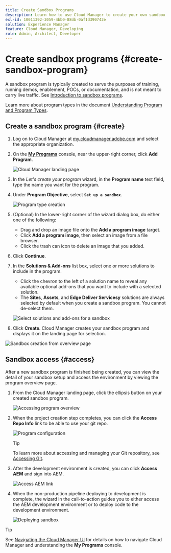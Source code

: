 ```yaml
---
title: Create Sandbox Programs 
description: Learn how to use Cloud Manager to create your own sandbox program for training, demo, POC, or other non-production purposes.
exl-id: 10011392-3059-4bb0-88db-0af1d390742e
solution: Experience Manager
feature: Cloud Manager, Developing
role: Admin, Architect, Developer
---
```

# Create sandbox programs {#create-sandbox-program}

A sandbox program is typically created to serve the purposes of training, running demos, enablement, POCs, or documentation, and is not meant to carry live traffic. See [Introduction to sandbox programs](/help/implementing/cloud-manager/getting-access-to-aem-in-cloud/introduction-sandbox-programs.md).

Learn more about program types in the document [Understanding Program and Program Types](program-types.md).

## Create a sandbox program {#create}

1. Log on to Cloud Manager at [my.cloudmanager.adobe.com](https://my.cloudmanager.adobe.com/) and select the appropriate organization.
 
1. On the **[My Programs](/help/implementing/cloud-manager/navigation.md#my-programs)** console, near the upper-right corner, click **Add Program**.

   ![Cloud Manager landing page](assets/log-in.png) 

1. In the *Let's create your program* wizard, in the **Program name** text field, type the name you want for the program.

1. Under **Program Objective**, select **`Set up a sandbox`**.

   ![Program type creation](assets/create-sandbox.png)

1. (Optional) In the lower-right corner of the wizard dialog box, do either one of the following:

   * Drag and drop an image file onto the **Add a program image** target.
   * Click **Add a program image**, then select an image from a file browser.
   * Click the trash can icon to delete an image that you added.
   
1. Click **Continue**.

1. In the **Solutions &amp; Add-ons** list box, select one or more solutions to include in the program.
   
   * Click the chevron to the left of a solution name to reveal any available optional add-ons that you want to include with a selected solution.
   * The **Sites**, **Assets**, and **Edge Deliver Servicesy** solutions are always selected by default when you create a sandbox program. You cannot de-select them.

   ![Select solutions and add-ons for a sandbox](assets/sandbox-solutions-add-ons.png)

1. Click **Create**. Cloud Manager creates your sandbox program and displays it on the landing page for selection.

![Sandbox creation from overview page](assets/sandbox-setup.png)

## Sandbox access {#access}

After a new sandbox program is finished being created, you can view the detail of your sandbox setup and access the environment by viewing the program overview page.

1. From the Cloud Manager landing page, click the ellipsis button on your created sandbox program.

   ![Accessing program overview](assets/program-overview-sandbox.png)

1. When the project creation step completes, you can click the **Access Repo Info** link to be able to use your git repo.

   ![Program configuration](assets/create-program4.png)
   
   >[!TIP]
   >
   >To learn more about accessing and managing your Git repository, see [Accessing Git](/help/implementing/cloud-manager/managing-code/accessing-repos.md).

1. After the development environment is created, you can click **Access AEM** and sign into AEM.

   ![Access AEM link](assets/create-program5.png)

1. When the non-production pipeline deploying to development is complete, the wizard in the call-to-action guides you to either access the AEM development environment or to deploy code to the development environment.

   ![Deploying sandbox](assets/create-program-setup-deploy.png)

>[!TIP]
>
>See [Navigating the Cloud Manager UI](/help/implementing/cloud-manager/navigation.md) for details on how to navigate Cloud Manager and understanding the **My Programs** console.
